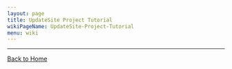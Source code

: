 ```yaml
---
layout: page
title: UpdateSite Project Tutorial
wikiPageName: UpdateSite-Project-Tutorial
menu: wiki
---
```


***
[Back to Home]({{site.baseurl}}/eclipse.tutorial/wiki/)
